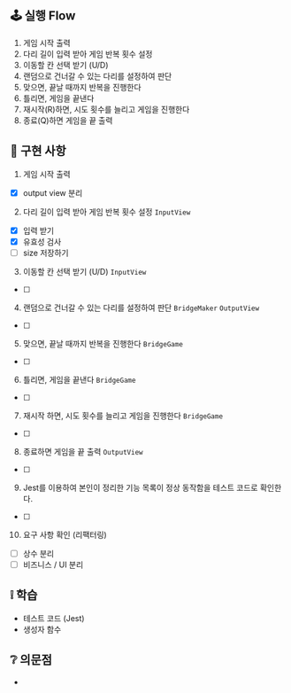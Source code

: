 ## 🕹 실행 Flow

1. 게임 시작 출력
2. 다리 길이 입력 받아 게임 반복 횟수 설정
3. 이동할 칸 선택 받기 (U/D)
4. 랜덤으로 건너갈 수 있는 다리를 설정하여 판단
5. 맞으면, 끝날 때까지 반복을 진행한다
6. 틀리면, 게임을 끝낸다
7. 재시작(R)하면, 시도 횟수를 늘리고 게임을 진행한다
8. 종료(Q)하면 게임을 끝 출력

## 🛒 구현 사항

1. 게임 시작 출력

- [x] output view 분리

2. 다리 길이 입력 받아 게임 반복 횟수 설정 `InputView`

- [x] 입력 받기
- [x] 유효성 검사
- [ ] size 저장하기

3. 이동할 칸 선택 받기 (U/D) `InputView`

- [ ]

4. 랜덤으로 건너갈 수 있는 다리를 설정하여 판단 `BridgeMaker` `OutputView`

- [ ]

5. 맞으면, 끝날 때까지 반복을 진행한다 `BridgeGame`

- [ ]

6. 틀리면, 게임을 끝낸다 `BridgeGame`

- [ ]

7. 재시작 하면, 시도 횟수를 늘리고 게임을 진행한다 `BridgeGame`

- [ ]

8. 종료하면 게임을 끝 출력 `OutputView`

- [ ]

9. Jest를 이용하여 본인이 정리한 기능 목록이 정상 동작함을 테스트 코드로 확인한다.

- [ ]

10. 요구 사항 확인 (리팩터링)

- [ ] 상수 분리
- [ ] 비즈니스 / UI 분리

## ❕ 학습

- 테스트 코드 (Jest)
- 생성자 함수

## ❔ 의문점

-
